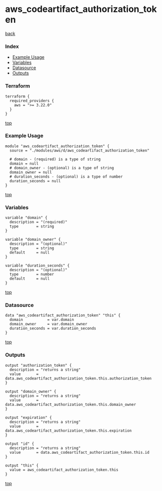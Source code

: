 # aws_codeartifact_authorization_token
[back](../aws.md)
### Index
- [Example Usage](#example-usage)
- [Variables](#variables)
- [Datasource](#datasource)
- [Outputs](#outputs)
### Terraform
```hcl
terraform {
  required_providers {
    aws = ">= 3.22.0"
  }
}
```
[top](#index)
### Example Usage
```hcl
module "aws_codeartifact_authorization_token" {
  source = "./modules/aws/d/aws_codeartifact_authorization_token"

  # domain - (required) is a type of string
  domain = null
  # domain_owner - (optional) is a type of string
  domain_owner = null
  # duration_seconds - (optional) is a type of number
  duration_seconds = null
}
```
[top](#index)
### Variables
```hcl
variable "domain" {
  description = "(required)"
  type        = string
}

variable "domain_owner" {
  description = "(optional)"
  type        = string
  default     = null
}

variable "duration_seconds" {
  description = "(optional)"
  type        = number
  default     = null
}
```
[top](#index)

### Datasource
```hcl
data "aws_codeartifact_authorization_token" "this" {
  domain           = var.domain
  domain_owner     = var.domain_owner
  duration_seconds = var.duration_seconds
}
```
[top](#index)
### Outputs
```hcl
output "authorization_token" {
  description = "returns a string"
  value       = data.aws_codeartifact_authorization_token.this.authorization_token
}

output "domain_owner" {
  description = "returns a string"
  value       = data.aws_codeartifact_authorization_token.this.domain_owner
}

output "expiration" {
  description = "returns a string"
  value       = data.aws_codeartifact_authorization_token.this.expiration
}

output "id" {
  description = "returns a string"
  value       = data.aws_codeartifact_authorization_token.this.id
}

output "this" {
  value = aws_codeartifact_authorization_token.this
}
```
[top](#index)
